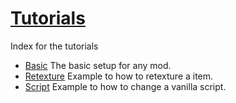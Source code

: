 # [Tutorials](#tutorials)

Index for the tutorials

*   [Basic](tutorials/basic.html) The basic setup for any mod.
*   [Retexture](tutorials/retexture.html) Example to how to retexture a item.
*   [Script](tutorials/script.html) Example to how to change a vanilla script.